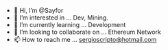- 👋 Hi, I’m @Sayfor
- 👀 I’m interested in ... Dev, Mining.
- 🌱 I’m currently learning ... Development
- 💞️ I’m looking to collaborate on ... Ethereum Network
- 📫 How to reach me ... sergioscripto@hotmail.com

<!---
Sayfor/Sayfor is a ✨ special ✨ repository because its `README.md` (this file) appears on your GitHub profile.
You can click the Preview link to take a look at your changes.
--->

